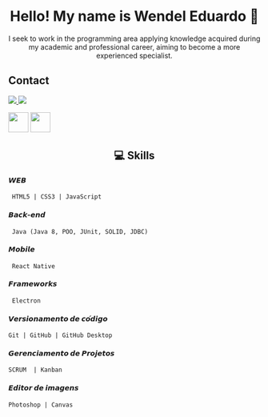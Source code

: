 <h1 align="center"> Hello! My name is Wendel Eduardo 👋 </h1>
<p align="center"> I seek to work in the programming area applying knowledge acquired during my academic and professional career, aiming to become a more experienced specialist.</p>
<h2>Contact</h2>
<p>
  <a href="mailto:wendeleduardo2002@gmail.com" alt="E-mail" target="_blank">
    <img src="https://img.shields.io/badge/-Gmail-c14438?style=for-the-badge&logo=Gmail&logoColor=white" />
</a>
<a href="https://www.linkedin.com/in/wendel-eduardo-b72b231a2/" alt="LinkedIn" target="_blank">
    <img src="https://img.shields.io/badge/-LinkedIn-blue?style=for-the-badge&logo=Linkedin&logoColor=white" />
</a>
</p>

<img loading="lazy" src="https://cdn.jsdelivr.net/gh/devicons/devicon/icons/java/java-original.svg" width="40" height="40"/> <img loading="lazy" src="https://cdn.jsdelivr.net/gh/devicons/devicon/icons/linux/linux-original.svg" width="40" height="40"/>


<h2 align="center"> 💻 Skills </h2>

#### 𝙒𝙀𝘽
     HTML5 | CSS3 | JavaScript

#### 𝘽𝙖𝙘𝙠-𝙚𝙣𝙙
     Java (Java 8, POO, JUnit, SOLID, JDBC)

#### 𝙈𝙤𝙗𝙞𝙡𝙚
     React Native

#### 𝙁𝙧𝙖𝙢𝙚𝙬𝙤𝙧𝙠𝙨
     Electron

#### 𝙑𝙚𝙧𝙨𝙞𝙤𝙣𝙖𝙢𝙚𝙣𝙩𝙤 𝙙𝙚 𝙘𝙤́𝙙𝙞𝙜𝙤
    Git | GitHub | GitHub Desktop
    
#### 𝙂𝙚𝙧𝙚𝙣𝙘𝙞𝙖𝙢𝙚𝙣𝙩𝙤 𝙙𝙚 𝙋𝙧𝙤𝙟𝙚𝙩𝙤𝙨
    SCRUM  | Kanban  
    
#### 𝙀𝙙𝙞𝙩𝙤𝙧 𝙙𝙚 𝙞𝙢𝙖𝙜𝙚𝙣𝙨
    Photoshop | Canvas
    
<!--
#### WEB
<a href="https://developer.mozilla.org/pt-BR/docs/Web/HTML"> HTML</a> &nbsp;&nbsp;&nbsp;|&nbsp;&nbsp;&nbsp;
<a href="https://developer.mozilla.org/pt-BR/docs/Web/CSS">Css3 </a> &nbsp;&nbsp;&nbsp;|&nbsp;&nbsp;&nbsp;
<a href="https://developer.mozilla.org/pt-BR/docs/Web/JavaScript">JavaScript </a>

#### Back-end
<a href="https://www.php.net/manual/pt_BR/intro-whatis.php"> PHP </a>

#### Image Editor
<a href="https://www.adobe.com/br/products/photoshop.html"> Photoshop </a>&nbsp;&nbsp;&nbsp;|&nbsp;&nbsp;&nbsp;
<a href="https://www.canva.com/"> Canvas </a>

#### Mobile 
<a href="https://developer.mozilla.org/pt-BR/docs/Glossary/Responsive_web_design">responsiveness</a>&nbsp;&nbsp;&nbsp;|&nbsp;&nbsp;&nbsp;<a href="https://ionicframework.com/"> IONIC </a>

#### Frameworks
<a href="https://getbootstrap.com/"> Bootstrap </a>
-->

<!--
<p align="center"><img src="https://68.media.tumblr.com/17457ab9d237a92560515d8b349496aa/tumblr_os33ocsLtQ1vom0g7o1_1280.gif"></p>
-->
 
<!--
**WendelEduardo/WendelEduardo** is a ✨ _special_ ✨ repository because its `README.md` (this file) appears on your GitHub profile.

Here are some ideas to get you started:

- 🔭 I’m currently working on ...
- 🌱 I’m currently learning ...
- 👯 I’m looking to collaborate on ...
- 🤔 I’m looking for help with ...
- 💬 Ask me about ...
- 📫 How to reach me: ...
- 😄 Pronouns: ...
- ⚡ Fun fact: ...
-->
